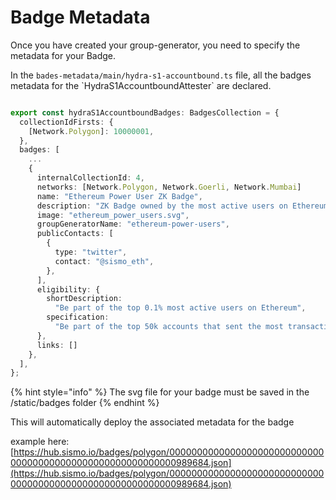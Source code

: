 # Badge Metadata

Once you have created your group-generator, you need to specify the metadata for your Badge.

In the `bades-metadata/main/hydra-s1-accountbound.ts` file, all the badges metadata for the \`HydraS1AccountboundAttester\` are declared.&#x20;

```typescript

export const hydraS1AccountboundBadges: BadgesCollection = {
  collectionIdFirsts: {
    [Network.Polygon]: 10000001,
  },
  badges: [
    ...
    {
      internalCollectionId: 4,
      networks: [Network.Polygon, Network.Goerli, Network.Mumbai]
      name: "Ethereum Power User ZK Badge",
      description: "ZK Badge owned by the most active users on Ethereum",
      image: "ethereum_power_users.svg",
      groupGeneratorName: "ethereum-power-users",
      publicContacts: [
        {
          type: "twitter",
          contact: "@sismo_eth",
        },
      ],
      eligibility: {
        shortDescription:
          "Be part of the top 0.1% most active users on Ethereum",
        specification:
          "Be part of the top 50k accounts that sent the most transactions (token transfers excluded) on Ethereum between 2015 and December 31st 2016, or be part of the top 50k accounts between 2015 and December 31st 2017, or be part of the top 50k accounts between 2015 and December 31st 2018, or be part of the top 50k accounts between 2015 and December 31st 2019, or be part of the top 50k accounts between 2015 and December 31st 2020, or be part of the top 50k accounts between 2015 and December 31st 2021",
      },
      links: []
    },
  ],
};
```

{% hint style="info" %}
The svg file for your badge must be saved in the /static/badges folder
{% endhint %}

This will automatically deploy the associated metadata for the badge&#x20;

example here: [https://hub.sismo.io/badges/polygon/0000000000000000000000000000000000000000000000000000000000989684.json](https://hub.sismo.io/badges/polygon/0000000000000000000000000000000000000000000000000000000000989684.json)
